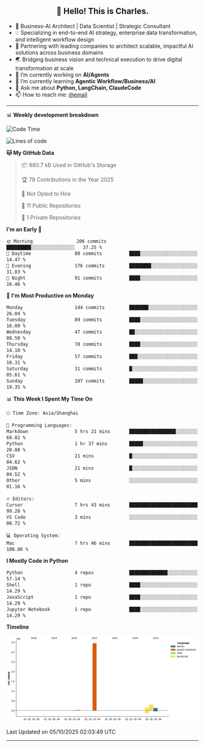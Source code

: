 <h2 align="center">👋 Hello! This is Charles.</h2>
<!--<p align="center">
  <a href="https://blog.athulcyriac.co">Blog</a> •
  <a href="https://twitter.com/athulcajay">Twitter</a>
</p>-->



-  🚀 Business-AI Architect | Data Scientist | Strategic Consultant
-  💡 Specializing in end-to-end AI strategy, enterprise data transformation, and intelligent workflow design
-  🏢 Partnering with leading companies to architect scalable, impactful AI solutions across business domains
-  🌏 Bridging business vision and technical execution to drive digital transformation at scale
- 🔭 I’m currently working on **AI/Agents**
- 🌱 I’m currently learning **Agentic Workflow/Business/AI**
- 💬 Ask me about **Python, LangChain, ClaudeCode**
- 📫 How to reach me: [@email](liuxinhe@outlook.com)

-------
📊 **Weekly development breakdown**
<!--START_SECTION:waka-->
![Code Time](http://img.shields.io/badge/Code%20Time-155%20hrs%209%20mins-blue)

![Lines of code](https://img.shields.io/badge/From%20Hello%20World%20I%27ve%20Written-4.1%20million%20lines%20of%20code-blue)

**🐱 My GitHub Data** 

> 📦 880.7 kB Used in GitHub's Storage 
 > 
> 🏆 78 Contributions in the Year 2025
 > 
> 🚫 Not Opted to Hire
 > 
> 📜 11 Public Repositories 
 > 
> 🔑 1 Private Repositories 
 > 
**I'm an Early 🐤** 

```text
🌞 Morning                206 commits         █████████░░░░░░░░░░░░░░░░   37.25 % 
🌆 Daytime                80 commits          ████░░░░░░░░░░░░░░░░░░░░░   14.47 % 
🌃 Evening                176 commits         ████████░░░░░░░░░░░░░░░░░   31.83 % 
🌙 Night                  91 commits          ████░░░░░░░░░░░░░░░░░░░░░   16.46 % 
```
📅 **I'm Most Productive on Monday** 

```text
Monday                   144 commits         ███████░░░░░░░░░░░░░░░░░░   26.04 % 
Tuesday                  89 commits          ████░░░░░░░░░░░░░░░░░░░░░   16.09 % 
Wednesday                47 commits          ██░░░░░░░░░░░░░░░░░░░░░░░   08.50 % 
Thursday                 78 commits          ████░░░░░░░░░░░░░░░░░░░░░   14.10 % 
Friday                   57 commits          ███░░░░░░░░░░░░░░░░░░░░░░   10.31 % 
Saturday                 31 commits          █░░░░░░░░░░░░░░░░░░░░░░░░   05.61 % 
Sunday                   107 commits         █████░░░░░░░░░░░░░░░░░░░░   19.35 % 
```


📊 **This Week I Spent My Time On** 

```text
🕑︎ Time Zone: Asia/Shanghai

💬 Programming Languages: 
Markdown                 5 hrs 21 mins       █████████████████░░░░░░░░   68.82 % 
Python                   1 hr 37 mins        █████░░░░░░░░░░░░░░░░░░░░   20.88 % 
CSV                      21 mins             █░░░░░░░░░░░░░░░░░░░░░░░░   04.62 % 
JSON                     21 mins             █░░░░░░░░░░░░░░░░░░░░░░░░   04.52 % 
Other                    5 mins              ░░░░░░░░░░░░░░░░░░░░░░░░░   01.16 % 

🔥 Editors: 
Cursor                   7 hrs 43 mins       █████████████████████████   99.28 % 
VS Code                  3 mins              ░░░░░░░░░░░░░░░░░░░░░░░░░   00.72 % 

💻 Operating System: 
Mac                      7 hrs 46 mins       █████████████████████████   100.00 % 
```

**I Mostly Code in Python** 

```text
Python                   4 repos             ██████████████░░░░░░░░░░░   57.14 % 
Shell                    1 repo              ████░░░░░░░░░░░░░░░░░░░░░   14.29 % 
JavaScript               1 repo              ████░░░░░░░░░░░░░░░░░░░░░   14.29 % 
Jupyter Notebook         1 repo              ████░░░░░░░░░░░░░░░░░░░░░   14.29 % 
```



**Timeline**

![Lines of Code chart](https://raw.githubusercontent.com/XinheLIU/XinheLIU/master/assets/bar_graph.png)


 Last Updated on 05/10/2025 02:03:49 UTC
<!--END_SECTION:waka-->
-------
<!--**XinheLIU/XinheLIU** is a ✨ _special_ ✨ repository because its `README.md` (this file) appears on your GitHub profile.
